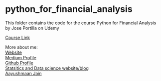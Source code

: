 # python_for_financial_analysis

This folder contains the code for the course Python for Financial Analysis by Jose Portilla on Udemy

<a href="https://www.udemy.com/share/101XQ23@hZ9iIFFKJPXCcD3migoNY4bQKkoFY-CGfEcmDwMjKaEpMqCAsvK0MVmPe9VcOnUK/">Course Link</a>

More about me:<br>
[Website](https://aayush1036.github.io/profile_website/)<br>
[Medium Profile](https://aayushmaan1306.medium.com/)<br>
[Github Profile](https://github.com/aayush1036)<br>
[Statsitics and Data science website/blog](https://aayush1036.github.io/statistics/)<br>
[Aayushmaan Jain](mailto:jain_aayushmaan2001@hotmail.com)<br>